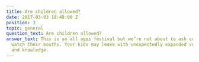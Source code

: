 ```yaml
---
title: Are children allowed?
date: 2017-03-03 18:48:00 Z
position: 3
topic: general
question_text: Are children allowed?
answer_text: This is an all ages festival but we’re not about to ask comedians to
  watch their mouths. Your kids may leave with unexpectedly expanded vocabularies
  and knowledge.
---
```


